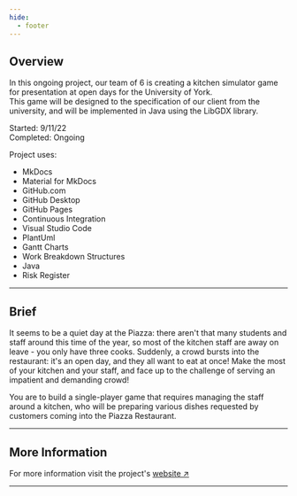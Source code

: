 ```yaml
---
hide:
  - footer
---
```


## Overview
In this ongoing project, our team of 6 is creating a kitchen simulator game for presentation at open days for the University of York.  
This game will be designed to the specification of our client from the university, and will be implemented in Java using the LibGDX library.  

Started: 9/11/22  
Completed: Ongoing

Project uses:  

- MkDocs
- Material for MkDocs
- GitHub.com
- GitHub Desktop
- GitHub Pages
- Continuous Integration
- Visual Studio Code
- PlantUml
- Gantt Charts
- Work Breakdown Structures
- Java
- Risk Register

---

## Brief
It seems to be a quiet day at the Piazza: there aren't that many students and staff around
this time of the year, so most of the kitchen staff are away on leave - you only have three
cooks. Suddenly, a crowd bursts into the restaurant: it's an open day, and they all want to eat
at once! Make the most of your kitchen and your staff, and face up to the challenge of
serving an impatient and demanding crowd!

You are to build a single-player game that requires managing the staff around a kitchen, who
will be preparing various dishes requested by customers coming into the Piazza Restaurant.

---

## More Information
For more information visit the project's [website ↗](https://catepilladevelopment.github.io)

---
